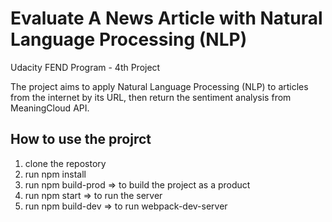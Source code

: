 # Evaluate A News Article with Natural Language Processing (NLP)

Udacity FEND Program - 4th Project

The project aims to apply Natural Language Processing (NLP) to articles from the internet by its URL, then return the sentiment analysis from MeaningCloud API.

## How to use the projrct
<ol>
  <li>clone the repostory</li>
  <li>run npm install</li>
  <li>run npm build-prod => to build the project as a product</li>
  <li>run npm start => to run the server</li>
  <li>run npm build-dev => to run webpack-dev-server</li>
</ol>
